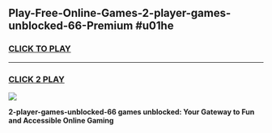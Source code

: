 
## Play-Free-Online-Games-2-player-games-unblocked-66-Premium #u01he
<h3>
<a href="https://premium.freeplayer.one?title=2-player-games-unblocked-66&ref=8M">CLICK TO PLAY</a></h3>
<hr>

<h3>
<a href="https://premium.freeplayer.one?title=2-player-games-unblocked-66&ref=8M">CLICK 2 PLAY</a>
  
</h3>

<a href="https://premium.freeplayer.one?title=2-player-games-unblocked-66&ref=8M"><img src="https://clearcache.store/games.png"></a>


**2-player-games-unblocked-66 games unblocked: Your Gateway to Fun and Accessible Online Gaming**
